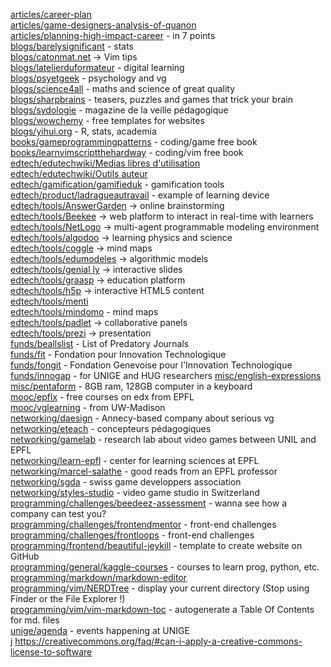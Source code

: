 [articles/career-plan](https://80000hours.org/career-planning/career-plan-template/)<br>
[articles/game-designers-analysis-of-quanon](https://medium.com/curiouserinstitute/a-game-designers-analysis-of-qanon-580972548be5)<br>
[articles/planning-high-impact-career](https://80000hours.org/career-planning/summary/) - in 7 points<br>
[blogs/barelysignificant](https://www.barelysignificant.com/) - stats<br>
[blogs/catonmat.net](https://catonmat.net/archive) -> Vim tips<br>
[blogs/latelierduformateur](https://latelierduformateur.fr/) - digital learning<br>
[blogs/psyetgeek](https://psyetgeek.com/) - psychology and vg<br>
[blogs/science4all](https://www.science4all.org/about/) - maths and science of great quality<br>
[blogs/sharpbrains](https://sharpbrains.com/brainteasers) - teasers, puzzles and games that trick your brain<br>
[blogs/sydologie](http://sydologie.com/) - magazine de la veille pédagogique<br>
[blogs/wowchemy](https://wowchemy.com/hugo-themes/) - free templates for websites<br>
[blogs/yihui.org](https://yihui.org/en/) - R, stats, academia<br>
[books/gameprogrammingpatterns](http://gameprogrammingpatterns.com/contents.html) - coding/game free book<br>
[books/learnvimscriptthehardway](https://learnvimscriptthehardway.stevelosh.com/) - coding/vim free book<br>
[edtech/edutechwiki/Medias libres d'utilisation](https://edutechwiki.unige.ch/fr/M%C3%A9dias_libres_d%27utilisation)<br>
[edtech/edutechwiki/Outils auteur](https://edutechwiki.unige.ch/fr/Cat%C3%A9gorie:Outils_auteur)<br>
[edtech/gamification/gamifieduk](https://www.gamified.uk/ppec-products/the-gamified-uk-full-package/) - gamification tools<br>
[edtech/product/ladragueautravail](https://www.ladragueautravail.ch/) - example of learning device<br>
[edtech/tools/AnswerGarden](https://answergarden.ch/) -> online brainstorming<br>
[edtech/tools/Beekee](https://live.beekee.ch/) -> web platform to interact in real-time with learners<br>
[edtech/tools/NetLogo](http://ccl.northwestern.edu/netlogo/) -> multi-agent programmable modeling environment<br>
[edtech/tools/algodoo](http://www.algodoo.com/what-is-it/) -> learning physics and science<br>
[edtech/tools/coggle](https://coggle.it/) -> mind maps<br>
[edtech/tools/edumodeles](https://www.pedagogie.ac-nice.fr/svt/productions/edumodeles/algo/index.htm) -> algorithmic models<br>
[edtech/tools/genial ly](https://genial.ly/fr/creer/presentations/) -> interactive slides<br>
[edtech/tools/graasp](https://graasp.org/) -> education platform<br>
[edtech/tools/h5p](https://h5p.org/) -> interactive HTML5 content<br>
[edtech/tools/menti](https://www.menti.com/)<br>
[edtech/tools/mindomo](https://www.mindomo.com/fr/) - mind maps<br>
[edtech/tools/padlet](https://padlet.com/) -> collaborative panels<br>
[edtech/tools/prezi](https://prezi.com/) -> presentation<br>
[funds/beallslist](https://beallslist.net/) - List of Predatory Journals<br>
[funds/fit](https://www.fondation-fit.ch/fr/) - Fondation pour Innovation Technologique<br>
[funds/fongit](https://www.fongit.ch/fr/) - Fondation Genevoise pour l'Innovation Technologique<br>
[funds/innogap](https://www.unige.ch/unitec/fr/presentation/fonds-innogap/innogappreuvedeconcept/innogappreuveconcept/) - for UNIGE and HUG researchers
[misc/english-expressions](https://www.laculturegenerale.com/expressions-anglaises-traductions/)<br>
[misc/pentaform](https://www.pentaform.co.uk/) - 8GB ram, 128GB computer in a keyboard<br>
[mooc/epflx](https://www.edx.org/school/epflx) - free courses on edx from EPFL<br>
[mooc/vglearning](https://mediaspace.wisc.edu/channel/Video+Games+and+Learning+MOOC/37038962) - from UW-Madison<br>
[networking/daesign](https://www.daesign.com/) - Annecy-based company about serious vg<br>
[networking/eteach](https://e-teach.ch/) - concepteurs pédagogiques<br>
[networking/gamelab](https://wp.unil.ch/gamelab/) - research lab about video games between UNIL and EPFL<br>
[networking/learn-epfl](https://learn.epfl.ch/about/) - center for learning sciences at EPFL<br>
[networking/marcel-salathe](https://blog.salathe.com/) - good reads from an EPFL professor<br>
[networking/sgda](https://www.sgda.ch/fr/) - swiss game developpers association<br>
[networking/styles-studio](https://styles-studio.com/home/) - video game studio in Switzerland<br>
[programming/challenges/beedeez-assessment](https://github.com/qron/exercice-beedeez) - wanna see how a company can test you?<br>
[programming/challenges/frontendmentor](https://www.frontendmentor.io/) - front-end challenges<br>
[programming/challenges/frontloops](https://frontloops.io/) - front-end challenges<br>
[programming/frontend/beautiful-jeykill](https://github.com/daattali/beautiful-jekyll#readme) - template to create website on GitHub<br>
[programming/general/kaggle-courses](https://www.kaggle.com/learn) - courses to learn prog, python, etc.<br>
[programming/markdown/markdown-editor](https://jbt.github.io/markdown-editor/)<br>
[programming/vim/NERDTree](https://github.com/preservim/nerdtree) - display your current directory (Stop using Finder or the File Explorer !)<br>
[programming/vim/vim-markdown-toc](https://github.com/mzlogin/vim-markdown-toc) - autogenerate a Table Of Contents for md. files<br>
[unige/agenda](https://agenda.unige.ch/) - events happening at UNIGE<br>j
https://creativecommons.org/faq/#can-i-apply-a-creative-commons-license-to-software <br>
